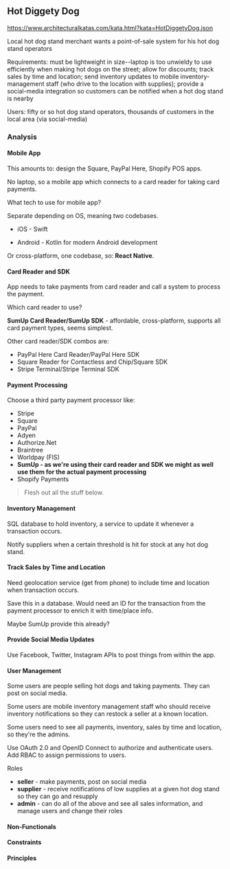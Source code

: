 ## Hot Diggety Dog
https://www.architecturalkatas.com/kata.html?kata=HotDiggetyDog.json

Local hot dog stand merchant wants a point-of-sale system for his hot dog stand operators

Requirements: must be lightweight in size--laptop is too unwieldy to use efficiently when making hot dogs on the street; allow for discounts; track sales by time and location; send inventory updates to mobile inventory-management staff (who drive to the location with supplies); provide a social-media integration so customers can be notified when a hot dog stand is nearby

Users: fifty or so hot dog stand operators, thousands of customers in the local area (via social-media)

### Analysis

#### Mobile App
This amounts to: design the Square, PayPal Here, Shopify POS apps.

No laptop, so a mobile app which connects to a card reader for taking card payments. 

What tech to use for mobile app? 

Separate depending on OS, meaning two codebases.

* iOS - Swift

* Android - Kotlin for modern Android development

Or cross-platform, one codebase, so: **React Native**.

#### Card Reader and SDK
App needs to take payments from card reader and call a system to process the payment.

Which card reader to use?

**SumUp Card Reader/SumUp SDK** - affordable, cross-platform, supports all card payment types, seems simplest.

Other card reader/SDK combos are:

* PayPal Here Card Reader/PayPal Here SDK
* Square Reader for Contactless and Chip/Square SDK
* Stripe Terminal/Stripe Terminal SDK

#### Payment Processing

Choose a third party payment processor like:

* Stripe
* Square
* PayPal
* Adyen
* Authorize.Net
* Braintree
* Worldpay (FIS)
* **SumUp - as we're using their card reader and SDK we might as well use them for the actual payment processing**
* Shopify Payments

> Flesh out all the stuff below.

#### Inventory Management

SQL database to hold inventory, a service to update it whenever a transaction occurs.

Notify suppliers when a certain threshold is hit for stock at any hot dog stand.

#### Track Sales by Time and Location

Need geolocation service (get from phone) to include time and location when transaction occurs. 

Save this in a database. Would need an ID for the transaction from the payment processor to enrich it with time/place info.

Maybe SumUp provide this already?

#### Provide Social Media Updates

Use Facebook, Twitter, Instagram APIs to post things from within the app.

#### User Management
Some users are people selling hot dogs and taking payments. They can post on social media.

Some users are mobile inventory management staff who should receive inventory notifications so they can restock a seller at a known location.

Some users need to see all payments, inventory, sales by time and location, so they're the admins.

Use OAuth 2.0 and OpenID Connect to authorize and authenticate users. Add RBAC to assign permissions to users.

Roles

* **seller** - make payments, post on social media
* **supplier** - receive notifications of low supplies at a given hot dog stand so they can go and resupply
* **admin** - can do all of the above and see all sales information, and manage users and change their roles

#### Non-Functionals

#### Constraints

#### Principles